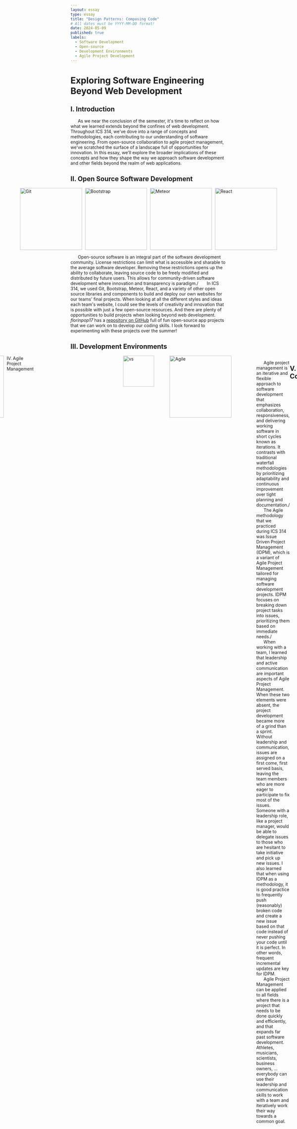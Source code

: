 ```yaml
---
layout: essay
type: essay
title: "Design Patterns: Composing Code"
# All dates must be YYYY-MM-DD format!
date: 2024-05-09
published: true
labels:
  - Software Development
  - Open-source
  - Development Environments
  - Agile Project Development
---
```


# Exploring Software Engineering Beyond Web Development

## I. Introduction
   &nbsp;&nbsp;&nbsp;&nbsp;&nbsp;&nbsp;As we near the conclusion of the semester, it's time to reflect on how what we learned extends beyond the confines of web development. Throughout ICS 314, we've dove into a range of concepts and methodologies, each contributing to our understanding of software engineering. From open-source collaboration to agile project management, we've scratched the surface of a landscape full of opportunities for innovation. In this essay, we'll explore the broader implications of these concepts and how they shape the way we approach software development and other fields beyond the realm of web applications.

## II. Open Source Software Development
<div style="display: flex; justify-content: center;">
  <img src="https://banner2.cleanpng.com/20180425/bxe/kisspng-github-repository-version-control-source-code-network-node-5ae13f80e99f63.3541394415247112969569.jpg" alt="Git" style="height: 200px; margin-right: 10px;">
  <img src="https://banner2.cleanpng.com/20180808/jfv/kisspng-bootstrap-scalable-vector-graphics-clip-art-logo-formation-bootstrap-apollo-formation-l-amp-apos-5b6a8996b4c3d9.0756896415337086947404.jpg" alt="Bootstrap" style="height: 200px; margin-right: 10px;">
  <img src="https://banner2.cleanpng.com/20180618/cha/kisspng-meteor-react-5b280bc0adaa91.0872009015293511047114.jpg" alt="Meteor" style="height: 200px; margin-right: 10px;">
  <img src="https://banner2.cleanpng.com/20180328/fsw/kisspng-react-javascript-library-angularjs-web-application-framework-5abc50dbe7c3f6.4423968915222909079493.jpg" alt="React" style="height: 200px;">
</div>


   &nbsp;&nbsp;&nbsp;&nbsp;&nbsp;&nbsp;Open-source software is an integral part of the software development community. License restrictions can limit what is accessible and sharable to the average software developer. Removing these restrictions opens up the ability to collaborate, leaving source code to be freely modified and distributed by future users. This allows for community-driven software development where innovation and transparency is paradigm./
   &nbsp;&nbsp;&nbsp;&nbsp;&nbsp;&nbsp;In ICS 314, we used Git, Bootstrap, Meteor, React, and a variety of other open source libraries and components to build and deploy our own websites for our teams' final projects. When looking at all the different styles and ideas each team's website, I could see the levels of creativity and innovation that is possible with just a few open-source resources. And there are plenty of opportunities to build projects when looking beyond web development. *florinpop17* has a [repository on GitHub](https://github.com/florinpop17/app-ideas) full of fun open-source app projects that we can work on to develop our coding skills. I look forward to experimenting with these projects over the summer!

## III. Development Environments
<div style="display: flex; justify-content: center;">
  <img src="https://banner2.cleanpng.com/20180913/uto/kisspng-intellij-idea-jetbrains-integrated-development-env-5b9a70df9dd6c3.3468850615368480956465.jpg" alt="Intellij" style="height: 200px; margin-right: 10px;>
  <img src="https://banner2.cleanpng.com/20180711/iqy/kisspng-github-computer-icons-github-logo-5b459a3d238b60.4061479515312881251456.jpg" alt="Github" style="height: 200px; margin-right: 10px;>
</div>

    &nbsp;&nbsp;&nbsp;&nbsp;&nbsp;&nbsp;Development environments refer to the setup and tools used by developers to write, test, and debug software. They play a crucial role in the efficiency and effectiveness of the development process, providing a controlled and consistent platform for coding and testing./
    &nbsp;&nbsp;&nbsp;&nbsp;&nbsp;&nbsp;For ICS 314, we mainly used local development environments, where code is developed and tested on individual machines using tools like text editors, IDEs (Integrated Development Environments), and local servers. Our IDE of choice was Intellij IDEA by JetBrains, the leading Java development IDE. We also used GitHub, a cloud-based development environment that allowed us to collaboratively code and test from anywhere./
    &nbsp;&nbsp;&nbsp;&nbsp;&nbsp;&nbsp;Development environments are essential not only for web development but also for software development in general. They are used in various fields such as mobile app development, game development, and scientific computing. The principle of setting up a development environment is an important skill that we can apply across different types of software projects.

## IV. Agile Project Management
<div style="display: flex; justify-content: center;">
  <div style="flex: 1; height: 200px; margin-right: 5px; overflow: hidden;">
      <div style="width: 400px; height: 200px; background-image: url('https://t4.ftcdn.net/jpg/04/95/67/43/360_F_495674376_PhvXhEgYAQpclHdTjlFIWymH31eUkZYY.jpg'); background-position: center; background-size: cover;"></div>
    </div>
  <img src="https://i.pinimg.com/474x/a0/bc/9f/a0bc9ff9356d730cc9d88703fed0600d.jpg" alt="vs" style="flex: 0.5; height: 100px; margin: 0 5px;">
  <img src="https://p7.hiclipart.com/preview/61/949/106/running-computer-icons-clip-art-run-quickly.jpg" alt="Agile" style="flex: 1; height: 200px; margin-left: 5px;">
</div>


  &nbsp;&nbsp;&nbsp;&nbsp;&nbsp;&nbsp;Agile project management is an iterative and flexible approach to software development that emphasizes collaboration, responsiveness, and delivering working software in short cycles known as iterations. It contrasts with traditional waterfall methodologies by prioritizing adaptability and continuous improvement over tight planning and documentation./
  &nbsp;&nbsp;&nbsp;&nbsp;&nbsp;&nbsp;The Agile methodology that we practiced during ICS 314 was Issue Driven Project Management (IDPM), which is a variant of Agile Project Management tailored for managing software development projects. IDPM focuses on breaking down project tasks into issues, prioritizing them based on immediate needs./
  &nbsp;&nbsp;&nbsp;&nbsp;&nbsp;&nbsp;When working with a team, I learned that leadership and active communication are important aspects of Agile Project Management. When these two elements were absent, the project development became more of a grind than a sprint. Without leadership and communication, issues are assigned on a first come, first served basis, leaving the team members who are more eager to participate to fix most of the issues. Someone with a leadership role, like a project manager, would be able to delegate issues to those who are hesitant to take initiative and pick up new issues. I also learned that when using IDPM as a methodology, it is good practice to frequently push (reasonably) broken code and create a new issue based on that code instead of never pushing your code until it is perfect. In other words, frequent incremental updates are key for IDPM.
  &nbsp;&nbsp;&nbsp;&nbsp;&nbsp;&nbsp;Agile Project Management can be applied to all fields where there is a project that needs to be done quickly and efficiently, and that expands far past software development. Athletes, musicians, scientists, business owners, ... everybody can use their leadership and communication skills to work with a team and iteratively work their way towards a common goal.

## V. Conclusion
&nbsp;&nbsp;&nbsp;&nbsp;&nbsp;&nbsp;Our exploration of software engineering concepts in ICS 314 has provided us with a solid foundation for understanding the broader implications of these principles. From open-source collaboration to agile project management, we've gained valuable insights into the multifaceted nature of software development. As we move forward, equipped with this knowledge and experience, we have the opportunity to apply these concepts not only in web development but also across various fields. By leveraging our understanding of software engineering, we can contribute to the creation of innovative solutions and drive positive change in the ever-evolving landscape of technology.